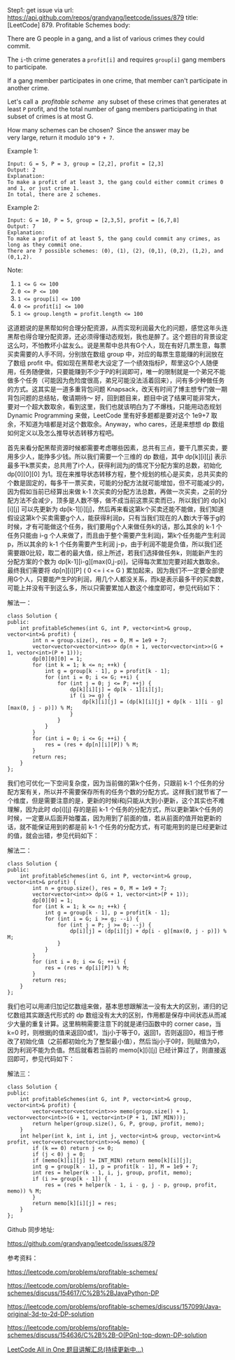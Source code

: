 Step1: get issue via url: https://api.github.com/repos/grandyang/leetcode/issues/879 
 title:[LeetCode] 879. Profitable Schemes 
 body:  
   
  
There are G people in a gang, and a list of various crimes they could commit.

The `i`-th crime generates a `profit[i]` and requires `group[i]` gang members to participate.

If a gang member participates in one crime, that member can't participate in another crime.

Let's call a  _profitable scheme_  any subset of these crimes that generates at least `P` profit, and the total number of gang members participating in that subset of crimes is at most G.

How many schemes can be chosen?  Since the answer may be very large, return it modulo `10^9 + 7`.

Example 1:
    
    
    Input: G = 5, P = 3, group = [2,2], profit = [2,3]
    Output: 2
    Explanation:
    To make a profit of at least 3, the gang could either commit crimes 0 and 1, or just crime 1.
    In total, there are 2 schemes.

Example 2:
    
    
    Input: G = 10, P = 5, group = [2,3,5], profit = [6,7,8]
    Output: 7
    Explanation:
    To make a profit of at least 5, the gang could commit any crimes, as long as they commit one.
    There are 7 possible schemes: (0), (1), (2), (0,1), (0,2), (1,2), and (0,1,2).

Note:

  1. `1 <= G <= 100`
  2. `0 <= P <= 100`
  3. `1 <= group[i] <= 100`
  4. `0 <= profit[i] <= 100`
  5. `1 <= group.length = profit.length <= 100`



  


这道题说的是黑帮如何合理分配资源，从而实现利润最大化的问题，感觉这年头连黑帮也得合理分配资源，还必须得懂动态规划，我也是醉了。这个题目的背景设定这么叼，不怕教坏小盆友么。说是黑帮中总共有G个人，现在有好几票生意，每票买卖需要的人手不同，分别放在数组 group 中，对应的每票生意能赚的利润放在了数组 profit 中。假如现在黑帮老大设定了一个绩效指标P，帮里这G个人随便用，任务随便做，只要能赚到不少于P的利润即可，唯一的限制就是一个弟兄不能做多个任务（可能因为危险度很高，弟兄可能没法活着回来），问有多少种做任务的方式。这其实是一道多重背包问题 Knapsack，改天有时间了博主想专门做一期背包问题的总结帖，敬请期待～ 好，回到题目来，题目中说了结果可能非常大，要对一个超大数取余，看到这里，我们也就该明白为了不爆栈，只能用动态规划 Dynamic Programming 来做，LeetCode 里有好多题都是要对这个 1e9+7 取余，不知道为啥都是对这个数取余。Anyway，who cares，还是来想想 dp 数组如何定义以及怎么推导状态转移方程吧。

首先来看分配黑帮资源时候都需要考虑哪些因素，总共有三点，要干几票买卖，要用多少人，能挣多少钱。所以我们需要一个三维的 dp 数组，其中 dp[k][i][j] 表示最多干k票买卖，总共用了i个人，获得利润为j的情况下分配方案的总数，初始化 dp[0][0][0] 为1。现在来推导状态转移方程，整个规划的核心是买卖，总共买卖的个数是固定的，每多干一票买卖，可能的分配方法就可能增加，但不可能减少的，因为假如当前已经算出来做 k-1 次买卖的分配方法总数，再做一次买卖，之前的分配方法不会减少，顶多是人数不够，做不成当前这票买卖而已，所以我们的 dp[k][i][j] 可以先更新为 dp[k-1][i][j]，然后再来看这第k个买卖还能不能做，我们知道假设这第k个买卖需要g个人，能获得利润p，只有当我们现在的人数i大于等于g的时候，才有可能做这个任务，我们要用g个人来做任务k的话，那么其余的 k-1 个任务只能由 i-g 个人来做了，而且由于整个需要产生利润j，第k个任务能产生利润p，所以其余的 k-1 个任务需要产生利润 j-p，由于利润不能是负值，所以我们还需要跟0比较，取二者的最大值，综上所述，若我们选择做任务k，则能新产生的分配方案的个数为 dp[k-1][i-g][max(0,j-p)]，记得每次累加完要对超大数取余。最终我们需要将 dp[n][i][P] ( 0 <= i <= G ) 累加起来，因为我们不一定要全部使用G个人，只要能产生P的利润，用几个人都没关系，而k是表示最多干的买卖数，可能上并没有干到这么多，所以只需要累加人数这个维度即可，参见代码如下：

  
  
解法一：
    
    
    class Solution {
    public:
        int profitableSchemes(int G, int P, vector<int>& group, vector<int>& profit) {
            int n = group.size(), res = 0, M = 1e9 + 7;
            vector<vector<vector<int>>> dp(n + 1, vector<vector<int>>(G + 1, vector<int>(P + 1)));
            dp[0][0][0] = 1;
            for (int k = 1; k <= n; ++k) {
                int g = group[k - 1], p = profit[k - 1];
                for (int i = 0; i <= G; ++i) {
                    for (int j = 0; j <= P; ++j) {
                        dp[k][i][j] = dp[k - 1][i][j];
                        if (i >= g) {
                            dp[k][i][j] = (dp[k][i][j] + dp[k - 1][i - g][max(0, j - p)]) % M;
                        }
                    }
                }
            }
            for (int i = 0; i <= G; ++i) {
                res = (res + dp[n][i][P]) % M;
            }
            return res;
        }
    };

  
  
我们也可优化一下空间复杂度，因为当前做的第k个任务，只跟前 k-1 个任务的分配方案有关，所以并不需要保存所有的任务个数的分配方式。这样我们就节省了一个维度，但是需要注意的是，更新的时候i和j只能从大到小更新，这个其实也不难理解，因为此时 dp[i][j] 存的是前 k-1 个任务的分配方式，所以更新第k个任务的时候，一定要从后面开始覆盖，因为用到了前面的值，若从前面的值开始更新的话，就不能保证用到的都是前 k-1 个任务的分配方式，有可能用到的是已经更新过的值，就会出错，参见代码如下：

  
  
解法二：
    
    
    class Solution {
    public:
        int profitableSchemes(int G, int P, vector<int>& group, vector<int>& profit) {
            int n = group.size(), res = 0, M = 1e9 + 7;
            vector<vector<int>> dp(G + 1, vector<int>(P + 1));
            dp[0][0] = 1;
            for (int k = 1; k <= n; ++k) {
                int g = group[k - 1], p = profit[k - 1];
                for (int i = G; i >= g; --i) {
                    for (int j = P; j >= 0; --j) {
                        dp[i][j] = (dp[i][j] + dp[i - g][max(0, j - p)]) % M;
                    }
                }
            }
            for (int i = 0; i <= G; ++i) {
                res = (res + dp[i][P]) % M;
            }
            return res;
        }
    };

  
  
我们也可以用递归加记忆数组来做，基本思想跟解法一没有太大的区别，递归的记忆数组其实跟迭代形式的 dp 数组没有太大的区别，作用都是保存中间状态从而减少大量的重复计算。这里稍稍需要注意下的就是递归函数中的 corner case，当 k=0 时，则根据j的值来返回0或1，当j小于等于0，返回1，否则返回0，相当于修改了初始化值（之前都初始化为了整型最小值），然后当j小于0时，则j赋值为0，因为利润不能为负值。然后就看若当前的 memo[k][i][j] 已经计算过了，则直接返回即可，参见代码如下：

  
  
解法三：
    
    
    class Solution {
    public:
        int profitableSchemes(int G, int P, vector<int>& group, vector<int>& profit) {
            vector<vector<vector<int>>> memo(group.size() + 1, vector<vector<int>>(G + 1, vector<int>(P + 1, INT_MIN)));
            return helper(group.size(), G, P, group, profit, memo);
        }
        int helper(int k, int i, int j, vector<int>& group, vector<int>& profit, vector<vector<vector<int>>>& memo) {
            if (k == 0) return j <= 0;
            if (j < 0) j = 0;
            if (memo[k][i][j] != INT_MIN) return memo[k][i][j];
            int g = group[k - 1], p = profit[k - 1], M = 1e9 + 7;
            int res = helper(k - 1, i, j, group, profit, memo);
            if (i >= group[k - 1]) {
                res = (res + helper(k - 1, i - g, j - p, group, profit, memo)) % M;
            }
            return memo[k][i][j] = res;
        }
    };

  
  
Github 同步地址:

<https://github.com/grandyang/leetcode/issues/879>

  
  
参考资料：

<https://leetcode.com/problems/profitable-schemes/>

<https://leetcode.com/problems/profitable-schemes/discuss/154617/C%2B%2BJavaPython-DP>

<https://leetcode.com/problems/profitable-schemes/discuss/157099/Java-original-3d-to-2d-DP-solution>

<https://leetcode.com/problems/profitable-schemes/discuss/154636/C%2B%2B-O(PGn)-top-down-DP-solution>

  
  
[LeetCode All in One 题目讲解汇总(持续更新中...)](https://www.cnblogs.com/grandyang/p/4606334.html)
